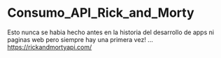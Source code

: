 # Consumo_API_Rick_and_Morty
Esto nunca se habia hecho antes en la historia del desarrollo de apps ni paginas web
pero siempre hay una primera vez! ...
https://rickandmortyapi.com/
